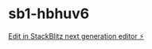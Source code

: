 # sb1-hbhuv6

[Edit in StackBlitz next generation editor ⚡️](https://stackblitz.com/~/github.com/robert-edglrd/sb1-hbhuv6)
